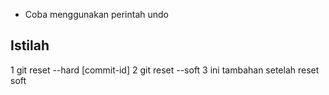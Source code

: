 * Coba menggunakan perintah undo
## Istilah ##
   1 git reset --hard [commit-id]
   2 git reset --soft 
   3 ini tambahan setelah reset soft